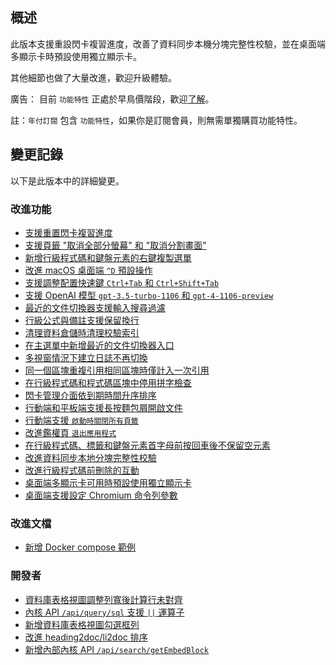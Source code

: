 ## 概述

此版本支援重設閃卡複習進度，改善了資料同步本機分塊完整性校驗，並在桌面端多顯示卡時預設使用獨立顯示卡。

其他細節也做了大量改進，歡迎升級體驗。

廣告： 目前 `功能特性` 正處於早鳥價階段，歡迎[了解](https://b3log.org/siyuan/pricing.html)。

註：`年付訂閱` 包含 `功能特性`，如果你是訂閱會員，則無需單獨購買功能特性。

## 變更記錄

以下是此版本中的詳細變更。

### 改進功能

* [支援重置閃卡複習進度](https://github.com/siyuan-note/siyuan/issues/9564)
* [支援頁籤 "取消全部分螢幕" 和 "取消分割畫面"](https://github.com/siyuan-note/siyuan/issues/9586)
* [新增行級程式碼和鍵盤元素的右鍵複製選單](https://github.com/siyuan-note/siyuan/issues/9630)
* [改進 macOS 桌面端 `^D` 預設操作](https://github.com/siyuan-note/siyuan/issues/9643)
* [支援調整配置快速鍵 `Ctrl+Tab` 和 `Ctrl+Shift+Tab`](https://github.com/siyuan-note/siyuan/issues/9645)
* [支援 OpenAI 模型 `gpt-3.5-turbo-1106` 和 `gpt-4-1106-preview`](https://github.com/siyuan-note/siyuan/issues/9659)
* [最近的文件切換器支援輸入搜尋過濾](https://github.com/siyuan-note/siyuan/issues/9663)
* [行級公式與備註支援保留換行](https://github.com/siyuan-note/siyuan/issues/9664)
* [清理資料倉儲時清理校驗索引](https://github.com/siyuan-note/siyuan/issues/9665)
* [在主選單中新增最近的文件切換器入口](https://github.com/siyuan-note/siyuan/issues/9666)
* [多視窗情況下建立日誌不再切換](https://github.com/siyuan-note/siyuan/issues/9669)
* [同一個區塊重複引用相同區塊時僅計入一次引用](https://github.com/siyuan-note/siyuan/issues/9670)
* [在行級程式碼和程式碼區塊中停用拼字檢查](https://github.com/siyuan-note/siyuan/issues/9672)
* [閃卡管理介面依到期時間升序排序](https://github.com/siyuan-note/siyuan/pull/9673)
* [行動端和平板端支援長按麵包屑開啟文件](https://github.com/siyuan-note/siyuan/issues/9674)
* [行動端支援 `啟動時關閉所有頁籤`](https://github.com/siyuan-note/siyuan/issues/9678)
* [改進鑑權頁 `退出應用程式`](https://github.com/siyuan-note/siyuan/issues/9680)
* [在行級程式碼、標籤和鍵盤元素首字母前按回車後不保留空元素](https://github.com/siyuan-note/siyuan/issues/9682)
* [改進資料同步本地分塊完整性校驗](https://github.com/siyuan-note/siyuan/issues/9688)
* [改進行級程式碼前刪除的互動](https://github.com/siyuan-note/siyuan/issues/9690)
* [桌面端多顯示卡可用時預設使用獨立顯示卡](https://github.com/siyuan-note/siyuan/issues/9694)
* [桌面端支援設定 Chromium 命令列參數](https://github.com/siyuan-note/siyuan/issues/9696)

### 改進文檔

* [新增 Docker compose 範例](https://github.com/siyuan-note/siyuan/pull/9679)

### 開發者

* [資料庫表格視圖調整列寬後計算行未對齊](https://github.com/siyuan-note/siyuan/issues/9660)
* [內核 API `/api/query/sql` 支援 `||` 運算子](https://github.com/siyuan-note/siyuan/issues/9662)
* [新增資料庫表格視圖勾選框列](https://github.com/siyuan-note/siyuan/issues/9667)
* [改進 heading2doc/li2doc 排序](https://github.com/siyuan-note/siyuan/issues/9668)
* [新增內部內核 API `/api/search/getEmbedBlock`](https://github.com/siyuan-note/siyuan/issues/9681)
